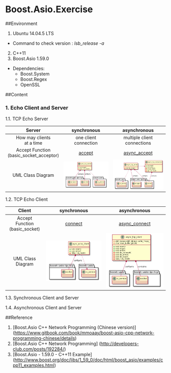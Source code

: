 # Boost.Asio.Exercise
##Environment
1. Ubuntu 14.04.5 LTS
  * Command to check version : *lsb_release -a*
2. C++11
3. Boost.Asio 1.59.0 
  * Dependencies: 
    * Boost.System
    * Boost.Regex
    * OpenSSL

##Content
### 1. Echo Client and Server
1.1. TCP Echo Server

|   Server      	      	      |       synchronous      	|         asynchronous         	|
|:--------------------------:	|:----------------------:	|:----------------------------:	|
| How may clients   <br /> at a time 	| one client connection  	| multiple client connections  	|
| Accept Function<br /> (basic_socket_acceptor) 	| [accept](https://goo.gl/06oFIU) |  [async_accept](https://goo.gl/slWbX0)|
|      UML Class Diagram     	| ![sync server class diagram](https://github.com/CarolCheng/Boost.Asio.Exercise/blob/master/UML%20Diagram/sync_tcp_echo_server.png?raw=true) |![async server class diagram](https://github.com/CarolCheng/Boost.Asio.Exercise/blob/master/UML%20Diagram/async_tcp_echo_server.png?raw=true)|

1.2. TCP Echo Client

|   Client      	      	      |       synchronous      	|         asynchronous         	|
|:--------------------------:	|:----------------------:	|:----------------------------:	|
| Accept Function<br /> (basic_socket) 	| [connect](https://goo.gl/NF1mTW) |  [async_connect](https://goo.gl/a901jz)|
|      UML Class Diagram     	| ![sync server class diagram](https://github.com/CarolCheng/Boost.Asio.Exercise/blob/master/UML%20Diagram/sync_tcp_echo_client.png?raw=true) |![async server class diagram](https://github.com/CarolCheng/Boost.Asio.Exercise/blob/master/UML%20Diagram/async_tcp_echo_client.png?raw=true)|
1.3. Synchronous Client and Server

1.4. Asynchronous Client and Server

##Reference
1. [Boost.Asio C++ Network Programming (Chinese version)] (https://www.gitbook.com/book/mmoaay/boost-asio-cpp-network-programming-chinese/details)
2. [Boost.Asio C++ Network Programming] (http://developers-club.com/posts/192284/)
3. [Boost.Asio - 1.59.0 - C++11 Example] (http://www.boost.org/doc/libs/1_59_0/doc/html/boost_asio/examples/cpp11_examples.html)
